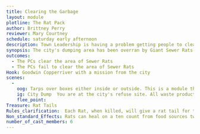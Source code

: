 ```yaml
---
title: Clearing the Garbage
layout: module
plotline: The Rat Pack
author: Brittney Perry
reviewer: Mary Courtney
schedule: saturday early afternoon
description: Town Leadership is having a problem getting people to clear out the rats at the city's refuse center. They have turned to the adventurers to clear out the dump.
synopsis: The city's dumping area has been overran by Giant Sewer Rats. These rats are stronger than their grain fed counterparts. They are more aggressive and will attack anyone that comes within 10 feet.
outcomes:
  - The PCs clear the area of Sewer Rats
  - The PCs fail to clear the area of Sewer Rats
Hook: Goodwin Copperriver with a mission from the city
scenes: 
  - 
    oog: Tarps over boxes either inside or outside. This is a module that requires a bit more imagination on the part of the players to "imagine" a dump when we will have a hard to represent it.
    ig: City Dump  You are at the city's refuse site. All waste products from the city come here. The smell is overpowering and being here will cause weakness and disease. Every 60 seconds, the marshal throws a packet into the air above the PCs as randomly as possible, calling Cause Weakness or Cause Disease. 
    flee_point: 
Treasure: Rat Tails
Rules_clarification:  Each Rat, when killed, will give a rat tail for the bounty. These are in game items.
Non_standard_Effects: Rats can heal on a ten count from food sources twice 
number_of_cast_members: 6
---
```

